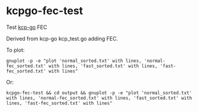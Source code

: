 # kcpgo-fec-test

Test [kcp-go](https://github.com/xtaci/kcp-go) FEC

Derived from kcp-go kcp_test.go adding FEC.

To plot:
```
gnuplot -p -e "plot 'normal_sorted.txt' with lines, 'normal-fec_sorted.txt' with lines, 'fast_sorted.txt' with lines, 'fast-fec_sorted.txt' with lines"
```
Or:
```
kcpgo-fec-test && cd output && gnuplot -p -e "plot 'normal_sorted.txt' with lines, 'normal-fec_sorted.txt' with lines, 'fast_sorted.txt' with lines, 'fast-fec_sorted.txt' with lines"
```

